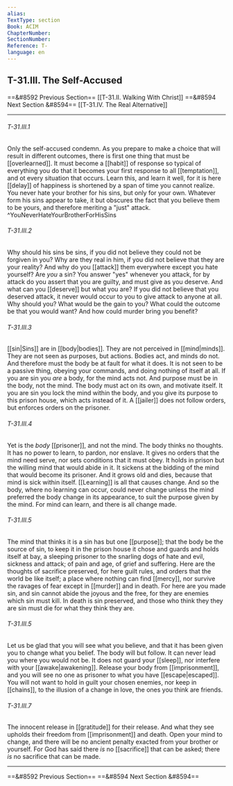 ```yaml
---
alias: 
TextType: section
Book: ACIM
ChapterNumber: 
SectionNumber: 
Reference: T-
language: en
---
```

## T-31.III. The Self-Accused

==&#8592 Previous Section== [[T-31.II. Walking With Christ]]
==&#8594 Next Section &#8594== [[T-31.IV. The Real Alternative]]

***
###### T-31.III.1
Only the self-accused condemn. As you prepare to make a choice that will result in different outcomes, there is first one thing that must be [[overlearned]]. It must become a [[habit]] of response so typical of everything you do that it becomes your first response to all [[temptation]], and ot every situation that occurs. Learn this, and learn it well, for it is here [[delay]] of happiness is shortened by a span of time you cannot realize. You never hate your brother for his sins, but only for your own. Whatever form his sins appear to take, it but obscures the fact that you believe them to be yours, and therefore meriting a "just" attack. ^YouNeverHateYourBrotherForHisSins

###### T-31.III.2
Why should his sins be sins, if you did not believe they could not be forgiven in you? Why are they real in him, if you did not believe that they are your reality? And why do you [[attack]] them everywhere except you hate yourself? Are _you_ a sin? You answer "yes" whenever you attack, for by attack do you assert that you are guilty, and must give as you deserve. And what can you [[deserve]] but what you are? If you did not believe that you deserved attack, it never would occur to you to give attack to anyone at all. Why should you? What would be the gain to you? What could the outcome be that you would want? And how could murder bring you benefit?

###### T-31.III.3
[[sin|Sins]] are in [[body|bodies]]. They are not perceived in [[mind|minds]]. They are not seen as purposes, but actions. Bodies act, and minds do not. And therefore must the body be at fault for what it does. It is not seen to be a passive thing, obeying your commands, and doing nothing of itself at all. If you are sin you _are_ a body, for the mind acts not. And purpose must be in the body, not the mind. The body must act on its own, and motivate itself. It you are sin you lock the mind within the body, and you give its purpose to this prison house, which acts instead of it. A [[jailer]] does not follow orders, but enforces orders on the prisoner.

###### T-31.III.4
Yet is the _body_ [[prisoner]], and not the mind. The body thinks no thoughts. It has no power to learn, to pardon, nor enslave. It gives no orders that the mind need serve, nor sets conditions that it must obey. It holds in prison but the willing mind that would abide in it. It sickens at the bidding of the mind that would become its prisoner. And it grows old and dies, because that mind is sick within itself. [[Learning]] is all that causes change. And so the body, where no learning can occur, could never change unless the mind preferred the body change in its appearance, to suit the purpose given by the mind. For mind can learn, and there is all change made.

###### T-31.III.5
The mind that thinks it is a sin has but one [[purpose]]; that the body be the source of sin, to keep it in the prison house it chose and guards and holds itself at bay, a sleeping prisoner to the snarling dogs of hate and evil, sickness and attack; of pain and age, of grief and suffering. Here are the thoughts of sacrifice preserved, for here guilt rules, and orders that the world be like itself; a place where nothing can find [[mercy]], nor survive the ravages of fear except in [[murder]] and in death. For here are you made sin, and sin cannot abide the joyous and the free, for they are enemies which sin must kill. In death is sin preserved, and those who think they they are sin must die for what they think they are.

###### T-31.III.5
Let us be glad that you will see what you believe, and that it has been given you to change what you belief. The body will but follow. It can never lead you where you would not be. It does not guard your [[sleep]], nor interfere with your [[awake|awakening]]. Release your body from [[imprisonment]], and you will see no one as prisoner to what you have [[escape|escaped]]. You will not want to hold in guilt your chosen enemies, nor keep in [[chains]], to the illusion of a change in love, the ones you think are friends.

###### T-31.III.7
The innocent release in [[gratitude]] for their release. And what they see upholds their freedom from [[imprisonment]] and death. Open your mind to change, and there will be no ancient penalty exacted from your brother or yourself. For God has said there _is_ no [[sacrifice]] that can be asked; there _is_ no sacrifice that can be made.


***

==&#8592 Previous Section== 
==&#8594 Next Section &#8594== 
